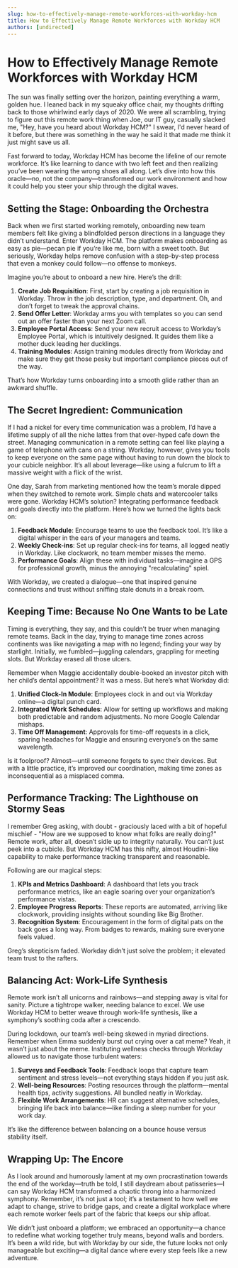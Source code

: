 ```yaml
---
slug: how-to-effectively-manage-remote-workforces-with-workday-hcm
title: How to Effectively Manage Remote Workforces with Workday HCM
authors: [undirected]
---
```



# How to Effectively Manage Remote Workforces with Workday HCM

The sun was finally setting over the horizon, painting everything a warm, golden hue. I leaned back in my squeaky office chair, my thoughts drifting back to those whirlwind early days of 2020. We were all scrambling, trying to figure out this remote work thing when Joe, our IT guy, casually slacked me, "Hey, have you heard about Workday HCM?" I swear, I'd never heard of it before, but there was something in the way he said it that made me think it just might save us all.

Fast forward to today, Workday HCM has become the lifeline of our remote workforce. It’s like learning to dance with two left feet and then realizing you’ve been wearing the wrong shoes all along. Let’s dive into how this oracle—no, not the company—transformed our work environment and how it could help you steer your ship through the digital waves.

## Setting the Stage: Onboarding the Orchestra

Back when we first started working remotely, onboarding new team members felt like giving a blindfolded person directions in a language they didn’t understand. Enter Workday HCM. The platform makes onboarding as easy as pie—pecan pie if you’re like me, born with a sweet tooth. But seriously, Workday helps remove confusion with a step-by-step process that even a monkey could follow—no offense to monkeys. 

Imagine you’re about to onboard a new hire. Here’s the drill:
1. **Create Job Requisition**: First, start by creating a job requisition in Workday. Throw in the job description, type, and department. Oh, and don’t forget to tweak the approval chains. 
2. **Send Offer Letter**: Workday arms you with templates so you can send out an offer faster than your next Zoom call. 
3. **Employee Portal Access**: Send your new recruit access to Workday’s Employee Portal, which is intuitively designed. It guides them like a mother duck leading her ducklings.
4. **Training Modules**: Assign training modules directly from Workday and make sure they get those pesky but important compliance pieces out of the way.

That’s how Workday turns onboarding into a smooth glide rather than an awkward shuffle. 

## The Secret Ingredient: Communication

If I had a nickel for every time communication was a problem, I’d have a lifetime supply of all the niche lattes from that over-hyped cafe down the street. Managing communication in a remote setting can feel like playing a game of telephone with cans on a string. Workday, however, gives you tools to keep everyone on the same page without having to run down the block to your cubicle neighbor. It’s all about leverage—like using a fulcrum to lift a massive weight with a flick of the wrist.

One day, Sarah from marketing mentioned how the team’s morale dipped when they switched to remote work. Simple chats and watercooler talks were gone. Workday HCM’s solution? Integrating performance feedback and goals directly into the platform. Here’s how we turned the lights back on:
1. **Feedback Module**: Encourage teams to use the feedback tool. It’s like a digital whisper in the ears of your managers and teams.
2. **Weekly Check-ins**: Set up regular check-ins for teams, all logged neatly in Workday. Like clockwork, no team member misses the memo.
3. **Performance Goals**: Align these with individual tasks—imagine a GPS for professional growth, minus the annoying "recalculating" spiel.

With Workday, we created a dialogue—one that inspired genuine connections and trust without sniffing stale donuts in a break room.

## Keeping Time: Because No One Wants to be Late

Timing is everything, they say, and this couldn’t be truer when managing remote teams. Back in the day, trying to manage time zones across continents was like navigating a map with no legend; finding your way by starlight. Initially, we fumbled—juggling calendars, grappling for meeting slots. But Workday erased all those ulcers.

Remember when Maggie accidentally double-booked an investor pitch with her child’s dental appointment? It was a mess. But here’s what Workday did:
1. **Unified Clock-In Module**: Employees clock in and out via Workday online—a digital punch card. 
2. **Integrated Work Schedules**: Allow for setting up workflows and making both predictable and random adjustments. No more Google Calendar mishaps.
3. **Time Off Management**: Approvals for time-off requests in a click, sparing headaches for Maggie and ensuring everyone’s on the same wavelength.

Is it foolproof? Almost—until someone forgets to sync their devices. But with a little practice, it’s improved our coordination, making time zones as inconsequential as a misplaced comma.

## Performance Tracking: The Lighthouse on Stormy Seas

I remember Greg asking, with doubt - graciously laced with a bit of hopeful mischief - "How are we supposed to know what folks are really doing?" Remote work, after all, doesn’t sidle up to integrity naturally. You can’t just peek into a cubicle. But Workday HCM has this nifty, almost Houdini-like capability to make performance tracking transparent and reasonable.

Following are our magical steps:
1. **KPIs and Metrics Dashboard**: A dashboard that lets you track performance metrics, like an eagle soaring over your organization’s performance vistas.
2. **Employee Progress Reports**: These reports are automated, arriving like clockwork, providing insights without sounding like Big Brother.
3. **Recognition System**: Encouragement in the form of digital pats on the back goes a long way. From badges to rewards, making sure everyone feels valued.

Greg’s skepticism faded. Workday didn’t just solve the problem; it elevated team trust to the rafters.

## Balancing Act: Work-Life Synthesis

Remote work isn’t all unicorns and rainbows—and stepping away is vital for sanity. Picture a tightrope walker, needing balance to excel. We use Workday HCM to better weave through work-life synthesis, like a symphony’s soothing coda after a crescendo.

During lockdown, our team’s well-being skewed in myriad directions. Remember when Emma suddenly burst out crying over a cat meme? Yeah, it wasn’t just about the meme. Instituting wellness checks through Workday allowed us to navigate those turbulent waters:
1. **Surveys and Feedback Tools**: Feedback loops that capture team sentiment and stress levels—not everything stays hidden if you just ask.
2. **Well-being Resources**: Posting resources through the platform—mental health tips, activity suggestions. All bundled neatly in Workday.
3. **Flexible Work Arrangements**: HR can suggest alternative schedules, bringing life back into balance—like finding a sleep number for your work day.

It’s like the difference between balancing on a bounce house versus stability itself.

## Wrapping Up: The Encore

As I look around and humorously lament at my own procrastination towards the end of the workday—truth be told, I still daydream about patisseries—I can say Workday HCM transformed a chaotic throng into a harmonized symphony. Remember, it’s not just a tool; it’s a testament to how well we adapt to change, strive to bridge gaps, and create a digital workplace where each remote worker feels part of the fabric that keeps our ship afloat.

We didn’t just onboard a platform; we embraced an opportunity—a chance to redefine what working together truly means, beyond walls and borders. It’s been a wild ride, but with Workday by our side, the future looks not only manageable but exciting—a digital dance where every step feels like a new adventure.
